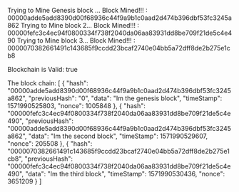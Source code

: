 Trying to Mine Genesis block ... 
Block Mined!!! : 00000adde5add8390d00f68936c44f9a9b1c0aad2d474b396dbf53fc3245a862
Trying to Mine block 2... 
Block Mined!!! : 00000fefc3c4ec94f0800334f738f2040da06aa83931dd8be709f21de5c4e490
Trying to Mine block 3... 
Block Mined!!! : 0000070382661491c143685f9ccdd23bcaf2740e04bb5a72dff8de2b275e1cb8

Blockchain is Valid: true

The block chain: 
[
  {
    "hash": "00000adde5add8390d00f68936c44f9a9b1c0aad2d474b396dbf53fc3245a862",
    "previousHash": "0",
    "data": "Im the genesis block",
    "timeStamp": 1571990525803,
    "nonce": 1005848
  },
  {
    "hash": "00000fefc3c4ec94f0800334f738f2040da06aa83931dd8be709f21de5c4e490",
    "previousHash": "00000adde5add8390d00f68936c44f9a9b1c0aad2d474b396dbf53fc3245a862",
    "data": "Im the second block",
    "timeStamp": 1571990529607,
    "nonce": 205508
  },
  {
    "hash": "0000070382661491c143685f9ccdd23bcaf2740e04bb5a72dff8de2b275e1cb8",
    "previousHash": "00000fefc3c4ec94f0800334f738f2040da06aa83931dd8be709f21de5c4e490",
    "data": "Im the third block",
    "timeStamp": 1571990530436,
    "nonce": 3651209
  }
]